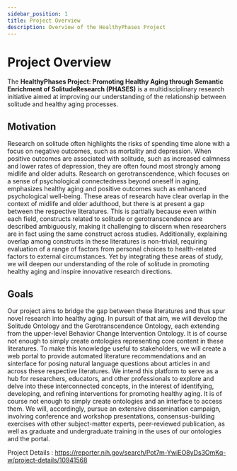 ```yaml
---
sidebar_position: 1
title: Project Overview
description: Overview of the HealthyPhases Project
---
```


# Project Overview

The **HealthyPhases Project: Promoting Healthy Aging through Semantic Enrichment of SolitudeResearch (PHASES)** is a multidisciplinary research initiative aimed at improving our understanding of the relationship between solitude and healthy aging processes.

## Motivation

Research on solitude often highlights the risks of spending time alone with a focus on negative outcomes, such as mortality and depression. When positive outcomes are associated with solitude, such as increased calmness and lower rates of depression, they are often found most strongly among midlife and older adults. Research on gerotranscendence, which focuses on a sense of psychological connectedness beyond oneself in aging, emphasizes healthy aging and positive outcomes such as enhanced psychological well-being. These areas of research have clear overlap in the context of midlife and older adulthood, but there is at present a gap between the respective literatures. This is partially because even within each field, constructs related to solitude or gerotranscendence are described ambiguously, making it challenging to discern when researchers are in fact using the same construct across studies. Additionally, explaining overlap among constructs in these literatures is non-trivial, requiring evaluation of a range of factors from personal choices to health-related factors to external circumstances. Yet by integrating these areas of study, we will deepen our understanding of the role of solitude in promoting healthy aging and inspire innovative research directions.

## Goals

Our project aims to bridge the gap between these literatures and thus spur novel research into healthy aging. In pursuit of that aim, we will develop the Solitude Ontology and the Gerotranscendence Ontology, each extending from the upper-level Behavior Change Intervention Ontology. It is of course not enough to simply create ontologies representing core content in these literatures. To make this knowledge useful to stakeholders, we will create a web portal to provide automated literature recommendations and an sinterface for posing natural language questions about articles in and across these respective literatures. We intend this platform to serve as a hub for researchers, educators, and other professionals to explore and delve into these interconnected concepts, in the interest of identifying, developing, and refining interventions for promoting healthy aging. It is of course not enough to simply create ontologies and an interface to access them. We will, accordingly, pursue an extensive dissemination campaign, involving conference and workshop presentations, consensus-building exercises with other subject-matter experts, peer-reviewed publication, as well as graduate and undergraduate training in the uses of our ontologies and the portal.


Project Details : https://reporter.nih.gov/search/Pot7m-YwiEO8yDs3OmKq-w/project-details/10941568
